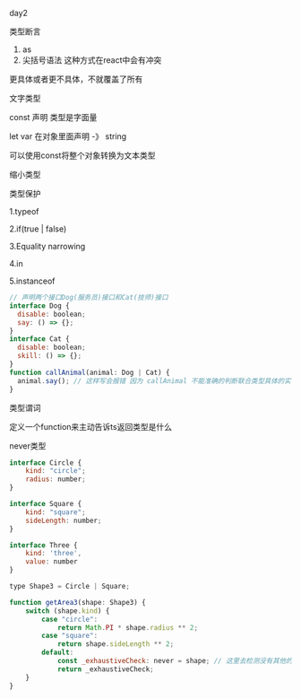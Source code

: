 day2

类型断言

1. as
2. 尖括号语法 这种方式在react中会有冲突

更具体或者更不具体，不就覆盖了所有 



文字类型

const 声明 类型是字面量

let var 在对象里面声明 -》 string

可以使用const将整个对象转换为文本类型



缩小类型

类型保护

1.typeof

2.if(true | false)

3.Equality narrowing

4.in

5.instanceof



```javascript
// 声明两个接口Dog(服务员)接口和Cat(技师)接口
interface Dog {
  disable: boolean;
  say: () => {};
}
interface Cat {
  disable: boolean;
  skill: () => {};
}
function callAnimal(animal: Dog | Cat) {
  animal.say(); // 这样写会报错 因为 callAnimal 不能准确的判断联合类型具体的实例是什么
}
```





类型谓词

定义一个function来主动告诉ts返回类型是什么



never类型



```javascript
interface Circle {
    kind: "circle";
    radius: number;
}

interface Square {
    kind: "square";
    sideLength: number;
}

interface Three {
    kind: 'three',
    value: number
}

type Shape3 = Circle | Square;

function getArea3(shape: Shape3) {
    switch (shape.kind) {
        case "circle":
            return Math.PI * shape.radius ** 2;
        case "square":
            return shape.sideLength ** 2;
        default:
            const _exhaustiveCheck: never = shape; // 这里去检测没有其他的kind
            return _exhaustiveCheck;
    }
}
```




